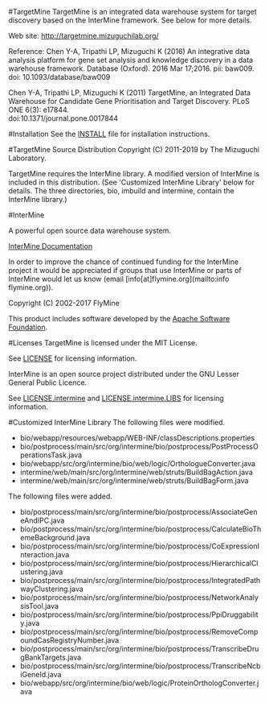 #TargetMine
TargetMine is an integrated data warehouse system for target discovery based on the InterMine framework. See below for more details.

Web site:
http://targetmine.mizuguchilab.org/

Reference:
Chen Y-A, Tripathi LP, Mizuguchi K (2016) An integrative data analysis platform for gene set analysis and knowledge discovery in a data warehouse framework. Database (Oxford). 2016 Mar 17;2016. pii: baw009. <br/>
doi: 10.1093/database/baw009

Chen Y-A, Tripathi LP, Mizuguchi K (2011) TargetMine, an Integrated Data Warehouse for Candidate Gene Prioritisation and Target Discovery. PLoS ONE 6(3): e17844. <br/>
doi:10.1371/journal.pone.0017844


#Installation
See the [INSTALL](INSTALL) file for installation instructions.

#TargetMine Source Distribution
Copyright (C) 2011-2019 by The Mizuguchi Laboratory.

TargetMine requires the InterMine library. 
A modified version of InterMine is included in this distribution. (See 'Customized InterMine Library' below for details. The three directories, bio, imbuild and intermine, contain the InterMine library.)

#InterMine

A powerful open source data warehouse system.

[InterMine Documentation](http://intermine.readthedocs.org/en/latest/)

In order to improve the chance of continued funding for the InterMine project it would be appreciated if groups that use InterMine or parts of InterMine would let us know (email [info[at]flymine.org](mailto:info flymine.org)).

Copyright (C) 2002-2017 FlyMine

This product includes software developed by the [Apache Software Foundation](http://www.apache.org/).

#Licenses
TargetMine is licensed under the MIT License.

See [LICENSE](LICENSE) for licensing information.

InterMine is an open source project distributed under the GNU Lesser General Public Licence.

See [LICENSE.intermine](LICENSE.intermine) and [LICENSE.intermine.LIBS](LICENSE.intermine.LIBS) for licensing information.

#Customized InterMine Library
The following files were modified.

* bio/webapp/resources/webapp/WEB-INF/classDescriptions.properties
* bio/postprocess/main/src/org/intermine/bio/postprocess/PostProcessOperationsTask.java
* bio/webapp/src/org/intermine/bio/web/logic/OrthologueConverter.java
* intermine/web/main/src/org/intermine/web/struts/BuildBagAction.java
* intermine/web/main/src/org/intermine/web/struts/BuildBagForm.java

The following files were added.

* bio/postprocess/main/src/org/intermine/bio/postprocess/AssociateGeneAndIPC.java
* bio/postprocess/main/src/org/intermine/bio/postprocess/CalculateBioThemeBackground.java
* bio/postprocess/main/src/org/intermine/bio/postprocess/CoExpressionInteraction.java
* bio/postprocess/main/src/org/intermine/bio/postprocess/HierarchicalClustering.java
* bio/postprocess/main/src/org/intermine/bio/postprocess/IntegratedPathwayClustering.java
* bio/postprocess/main/src/org/intermine/bio/postprocess/NetworkAnalysisTool.java
* bio/postprocess/main/src/org/intermine/bio/postprocess/PpiDruggability.java
* bio/postprocess/main/src/org/intermine/bio/postprocess/RemoveCompoundCasRegistryNumber.java
* bio/postprocess/main/src/org/intermine/bio/postprocess/TranscribeDrugBankTargets.java
* bio/postprocess/main/src/org/intermine/bio/postprocess/TranscribeNcbiGeneId.java
* bio/webapp/src/org/intermine/bio/web/logic/ProteinOrthologConverter.java
